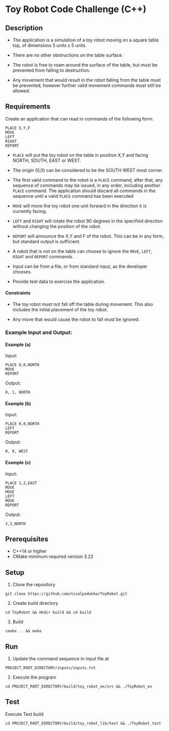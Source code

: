 # Toy Robot Code Challenge (C++)

## Description

* The application is a simulation of a toy robot moving on a square table top, of dimensions 5 units x 5 units.

* There are no other obstructions on the table surface.

* The robot is free to roam around the surface of the table, but must be prevented from falling to destruction. 

* Any movement that would result in the robot falling from the table must be prevented, however further valid movement commands must still be allowed.

## Requirements

Create an application that can read in commands of the following form:
```
PLACE X,Y,F
MOVE
LEFT
RIGHT
REPORT
```

* `PLACE` will put the toy robot on the table in position X,Y and facing NORTH, SOUTH, EAST or WEST.

* The origin (0,0) can be considered to be the SOUTH WEST most corner.

* The first valid command to the robot is a `PLACE` command, after that, any sequence of commands may be issued, in any order, including another `PLACE` command. The application should discard all commands in the sequence until a valid `PLACE` command has been executed

* `MOVE` will move the toy robot one unit forward in the direction it is currently facing.

* `LEFT` and `RIGHT` will rotate the robot 90 degrees in the specified direction without changing the position of the robot.

* `REPORT` will announce the X,Y and F of the robot. This can be in any form, but standard output is sufficient.

* A robot that is not on the table can choose to ignore the `MOVE`, `LEFT`, `RIGHT` and `REPORT` commands.

* Input can be from a file, or from standard input, as the developer chooses.

* Provide test data to exercise the application.

#### Constraints

* The toy robot must not fall off the table during movement. This also includes the initial placement of the toy robot.

* Any move that would cause the robot to fall must be ignored.

### Example Input and Output:

#### Example (a)


Input:

    PLACE 0,0,NORTH
    MOVE
    REPORT

Output:

    0, 1, NORTH

#### Example (b)

Input:

    PLACE 0,0,NORTH
    LEFT
    REPORT

Output:

    0, 0, WEST

#### Example (c)

Input:

    PLACE 1,2,EAST
    MOVE
    MOVE
    LEFT
    MOVE
    REPORT

Output:

    3,3,NORTH
   

## Prerequisites

* C++14 or higher
* CMake minimum required version 3.22

## Setup

1. Clone the repository

 ```git clone https://github.com/nisalpadukka/ToyRobot.git```

 2. Create build directory

 ```cd ToyRobot && mkdir build && cd build```

 3. Build 

  ```cmake .. && make```


## Run

1. Update the command sequence in input file at 

 ```PROJECT_ROOT_DIRECTORY/inputs/inputs.txt```

 2. Execute the program

 ```cd PROJECT_ROOT_DIRECTORY/build/toy_robot_ex/src && ./ToyRobot_ex```


 ## Test

 Execute Test build 

 ```cd PROJECT_ROOT_DIRECTORY/build/toy_robot_lib/test && ./ToyRobot_test```

